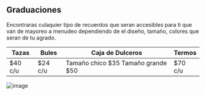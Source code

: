 
## Graduaciones 
Encontraras culaquier tipo de recuerdos que seran accesibles para ti que van de mayoreo a menudeo dependiendo de el diseño, tamaño, colores que seran de tu agrado.

| Tazas | Bules | Caja de Dulceros | Termos | 
| --- | --- | --- | --- | 
| $40 c/u | $24 c/u | Tamaño chico $35 Tamaño grande $50 | $70 c/u | 

![image](https://user-images.githubusercontent.com/100456385/158885502-cc161e9d-2688-4b3a-903b-8e14395b8f9a.png)
